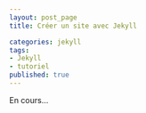 ```yaml
---
layout: post_page
title: Créer un site avec Jekyll

categories: jekyll
tags:
- Jekyll
- tutoriel
published: true
---
```


En cours...